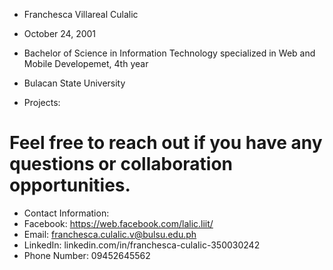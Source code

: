 - Franchesca Villareal Culalic 
- October 24, 2001
- Bachelor of Science in Information Technology specialized in Web and Mobile Developemet, 4th year
- Bulacan State University 




- Projects:


# Feel free to reach out if you have any questions or collaboration opportunities.
- Contact Information:
- Facebook: https://web.facebook.com/lalic.liit/
- Email: franchesca.culalic.v@bulsu.edu.ph
- LinkedIn: linkedin.com/in/franchesca-culalic-350030242
- Phone Number: 09452645562

<!---
LalicLiit/LalicLiit is a ✨ special ✨ repository because its `README.md` (this file) appears on your GitHub profile.
You can click the Preview link to take a look at your changes.
--->
